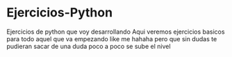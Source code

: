 # Ejercicios-Python
Ejercicios de python que voy desarrollando 
Aqui veremos ejercicios basicos para todo aquel que va empezando like me hahaha pero que sin dudas te pudieran sacar de una duda
poco a poco se sube el nivel
